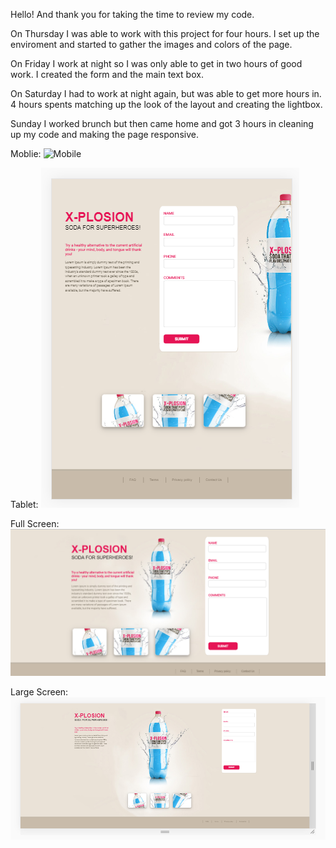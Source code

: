 Hello! And thank you for taking the time to review my code. 

On Thursday I was able to work with this project for four hours. I set up the enviroment and started to gather the images and colors of the page.

On Friday I work at night so I was only able to get in two hours of good work. I created the form and the main text box.

On Saturday I had to work at night again, but was able to get more hours in. 4 hours spents matching up the look of the layout and creating the lightbox.

Sunday I worked brunch but then came home and got 3 hours in cleaning up my code and making the page responsive.

Moblie:
![Mobile](https://raw.githubusercontent.com/MariaManiccia/dev-test/master/images/mobileImg.png)

Tablet:
![Tablet](https://raw.githubusercontent.com/MariaManiccia/dev-test/master/images/tabletImg.png)

Full Screen:
![Full Screen](https://raw.githubusercontent.com/MariaManiccia/dev-test/master/images/fullImg.png)

Large Screen:
![Large Screen](https://raw.githubusercontent.com/MariaManiccia/dev-test/master/images/lgImg.png)
